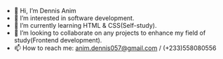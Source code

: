 - 👋 Hi, I’m Dennis Anim 
- 👀 I’m interested in software development.
- 🌱 I’m currently learning HTML & CSS(Self-study).
- 💞️ I’m looking to collaborate on any projects to enhance my field of study(Frontend development).
- 📫 How to reach me: anim.dennis057@gmail.com / (+233)558080556

<!---
DennisAnim/DennisAnim is a ✨ special ✨ repository because its `README.md` (this file) appears on your GitHub profile.
You can click the Preview link to take a look at your changes.
--->
